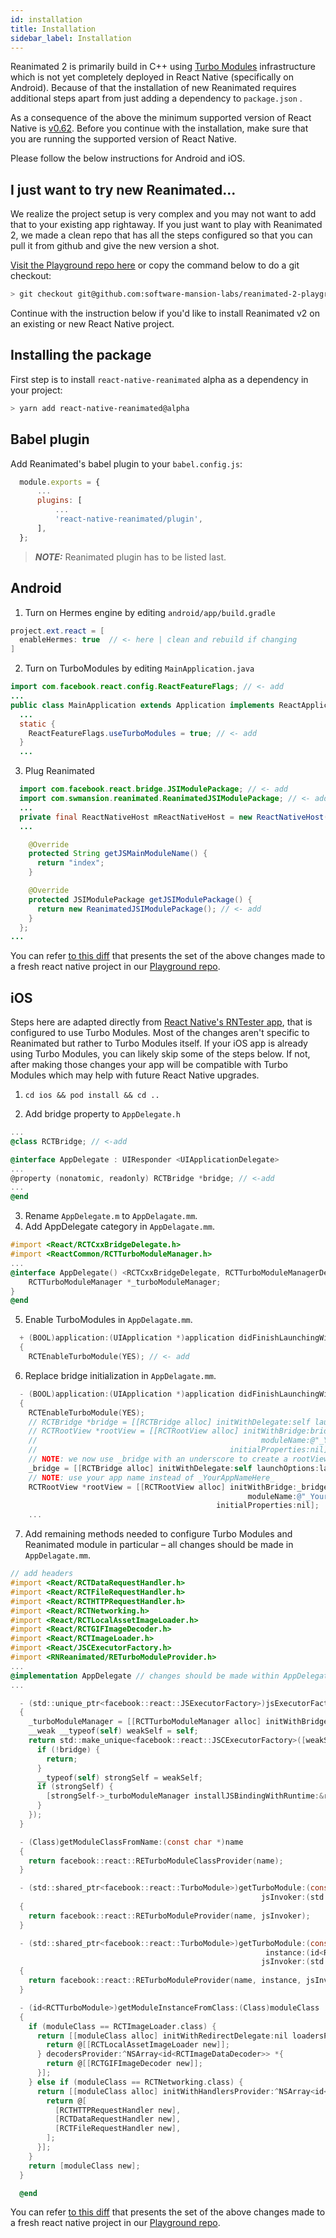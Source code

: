 ```yaml
---
id: installation
title: Installation
sidebar_label: Installation
---
```


Reanimated 2 is primarily build in C++ using [Turbo Modules](https://github.com/react-native-community/discussions-and-proposals/issues/40) infrastructure which is not yet completely deployed in React Native (specifically on Android).
Because of that the installation of new Reanimated requires additional steps apart from just adding a dependency to `package.json` .

As a consequence of the above the minimum supported version of React Native is [v0.62](https://github.com/facebook/react-native/releases/tag/v0.62.0).
Before you continue with the installation, make sure that you are running the supported version of React Native.

Please follow the below instructions for Android and iOS.

## I just want to try new Reanimated...

We realize the project setup is very complex and you may not want to add that to your existing app rightaway.
If you just want to play with Reanimated 2, we made a clean repo that has all the steps configured so that you can pull it from github and give the new version a shot.

[Visit the Playground repo here](https://github.com/software-mansion-labs/reanimated-2-playground) or copy the command below to do a git checkout:
```bash
> git checkout git@github.com:software-mansion-labs/reanimated-2-playground.git
```

Continue with the instruction below if you'd like to install Reanimated v2 on an existing or new React Native project.

## Installing the package

First step is to install `react-native-reanimated` alpha as a dependency in your project:

```bash
> yarn add react-native-reanimated@alpha
```

## Babel plugin

  Add Reanimated's babel plugin to your `babel.config.js`:

  ```js {5}
    module.exports = {
        ...
        plugins: [
            ...
            'react-native-reanimated/plugin',
        ],
    };
  ```

  > **_NOTE:_**  Reanimated plugin has to be listed last.

## Android

1. Turn on Hermes engine by editing `android/app/build.gradle`

  ```java {2}
  project.ext.react = [
    enableHermes: true  // <- here | clean and rebuild if changing
  ]
  ```

2. Turn on TurboModules by editing `MainApplication.java`

  ```java {1,5-7}
  import com.facebook.react.config.ReactFeatureFlags; // <- add
  ...
  public class MainApplication extends Application implements ReactApplication {
    ...
    static {
      ReactFeatureFlags.useTurboModules = true; // <- add
    }
    ...
  ```

3. Plug Reanimated

  ```java {1-2,12-15}
    import com.facebook.react.bridge.JSIModulePackage; // <- add
    import com.swmansion.reanimated.ReanimatedJSIModulePackage; // <- add
    ...
    private final ReactNativeHost mReactNativeHost = new ReactNativeHost(this) {
    ...

      @Override
      protected String getJSMainModuleName() {
        return "index";
      }

      @Override
      protected JSIModulePackage getJSIModulePackage() {
        return new ReanimatedJSIModulePackage(); // <- add
      }
    };
  ...
  ```

You can refer [to this diff](https://github.com/software-mansion-labs/reanimated-2-playground/commit/938d494e9512d9fb82c30c23cc80f82c02abd9ea) that presents the set of the above changes made to a fresh react native project in our [Playground repo](https://github.com/software-mansion-labs/reanimated-2-playground).

## iOS

Steps here are adapted directly from [React Native's RNTester app](https://github.com/facebook/react-native/blob/master/RNTester/RNTester/AppDelegate.mm), that is configured to use Turbo Modules.
Most of the changes aren't specific to Reanimated but rather to Turbo Modules itself.
If your iOS app is already using Turbo Modules, you can likely skip some of the steps below.
If not, after making those changes your app will be compatible with Turbo Modules which may help with future React Native upgrades.

1. `cd ios && pod install && cd ..`

2. Add bridge property to `AppDelegate.h`

  ```objectivec {2,6}
  ...
  @class RCTBridge; // <-add

  @interface AppDelegate : UIResponder <UIApplicationDelegate>
  ...
  @property (nonatomic, readonly) RCTBridge *bridge; // <-add
  ...
  @end
  ```


3. Rename `AppDelegate.m` to `AppDelagate.mm`.
4. Add AppDelegate category in `AppDelagate.mm`.

  ```objectivec {1-2,4-7}
  #import <React/RCTCxxBridgeDelegate.h>
  #import <ReactCommon/RCTTurboModuleManager.h>
  ...
  @interface AppDelegate() <RCTCxxBridgeDelegate, RCTTurboModuleManagerDelegate> {
      RCTTurboModuleManager *_turboModuleManager;
  }
  @end
  ```

5. Enable TurboModules in `AppDelagate.mm`.

  ```objectivec {3}
    + (BOOL)application:(UIApplication *)application didFinishLaunchingWithOptions:(NSDictionary *)launchOptions
    {
      RCTEnableTurboModule(YES); // <- add
  ```

6. Replace bridge initialization in `AppDelagate.mm`.

  ```objectivec {4-8}
    - (BOOL)application:(UIApplication *)application didFinishLaunchingWithOptions:(NSDictionary *)launchOptions
    {
      RCTEnableTurboModule(YES);
      // RCTBridge *bridge = [[RCTBridge alloc] initWithDelegate:self launchOptions:launchOptions];
      // RCTRootView *rootView = [[RCTRootView alloc] initWithBridge:bridge
      //                                                  moduleName:@"_YourAppNameHere_"
      //                                           initialProperties:nil];
      // NOTE: we now use _bridge with an underscore to create a rootView
      _bridge = [[RCTBridge alloc] initWithDelegate:self launchOptions:launchOptions];
      // NOTE: use your app name instead of _YourAppNameHere_
      RCTRootView *rootView = [[RCTRootView alloc] initWithBridge:_bridge
                                                       moduleName:@"_YourAppNameHere_"
                                                initialProperties:nil];
      ...
  ```

7. Add remaining methods needed to configure Turbo Modules and Reanimated module in particular – all changes should be made in `AppDelagate.mm`.

  ```objectivec
  // add headers
  #import <React/RCTDataRequestHandler.h>
  #import <React/RCTFileRequestHandler.h>
  #import <React/RCTHTTPRequestHandler.h>
  #import <React/RCTNetworking.h>
  #import <React/RCTLocalAssetImageLoader.h>
  #import <React/RCTGIFImageDecoder.h>
  #import <React/RCTImageLoader.h>
  #import <React/JSCExecutorFactory.h>
  #import <RNReanimated/RETurboModuleProvider.h>
  ...
  @implementation AppDelegate // changes should be made within AppDelegate's implementation
  ...

	- (std::unique_ptr<facebook::react::JSExecutorFactory>)jsExecutorFactoryForBridge:(RCTBridge *)bridge
	{
	  _turboModuleManager = [[RCTTurboModuleManager alloc] initWithBridge:bridge delegate:self];
	  __weak __typeof(self) weakSelf = self;
	  return std::make_unique<facebook::react::JSCExecutorFactory>([weakSelf, bridge](facebook::jsi::Runtime &runtime) {
	    if (!bridge) {
	      return;
	    }
	    __typeof(self) strongSelf = weakSelf;
	    if (strongSelf) {
	      [strongSelf->_turboModuleManager installJSBindingWithRuntime:&runtime];
	    }
	  });
	}

	- (Class)getModuleClassFromName:(const char *)name
	{
	  return facebook::react::RETurboModuleClassProvider(name);
	}

	- (std::shared_ptr<facebook::react::TurboModule>)getTurboModule:(const std::string &)name
	                                                      jsInvoker:(std::shared_ptr<facebook::react::CallInvoker>)jsInvoker
	{
	  return facebook::react::RETurboModuleProvider(name, jsInvoker);
	}

	- (std::shared_ptr<facebook::react::TurboModule>)getTurboModule:(const std::string &)name
	                                                       instance:(id<RCTTurboModule>)instance
	                                                      jsInvoker:(std::shared_ptr<facebook::react::CallInvoker>)jsInvoker
	{
	  return facebook::react::RETurboModuleProvider(name, instance, jsInvoker);
	}

	- (id<RCTTurboModule>)getModuleInstanceFromClass:(Class)moduleClass
	{
	  if (moduleClass == RCTImageLoader.class) {
	    return [[moduleClass alloc] initWithRedirectDelegate:nil loadersProvider:^NSArray<id<RCTImageURLLoader>> *{
	      return @[[RCTLocalAssetImageLoader new]];
	    } decodersProvider:^NSArray<id<RCTImageDataDecoder>> *{
	      return @[[RCTGIFImageDecoder new]];
	    }];
	  } else if (moduleClass == RCTNetworking.class) {
	    return [[moduleClass alloc] initWithHandlersProvider:^NSArray<id<RCTURLRequestHandler>> *{
	      return @[
	        [RCTHTTPRequestHandler new],
	        [RCTDataRequestHandler new],
	        [RCTFileRequestHandler new],
	      ];
	    }];
	  }
	  return [moduleClass new];
	}

	@end
  ```

  You can refer [to this diff](https://github.com/software-mansion-labs/reanimated-2-playground/commit/f6f2b77496bc00601150f98ea19a341f844d06a3) that presents the set of the above changes made to a fresh react native project in our [Playground repo](https://github.com/software-mansion-labs/reanimated-2-playground).

